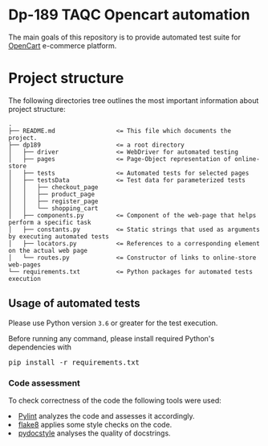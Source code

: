 # Dp-189 TAQC Opencart automation

<p>The main goals of this repository is to provide automated test suite  for
<a href="http://34.71.14.206/">OpenCart</a> e-commerce platform.</p>

# Project structure

<p>The following directories tree outlines the most important information about project structure:</p>
<pre lang="text"><code>.
├── README.md                 &lt;= This file which documents the project.
├── dp189                     &lt;= a root directory
│   ├── driver                &lt;= WebDriver for automated testing         
│   ├── pages                 &lt;= Page-Object representation of online-store
│   ├── tests                 &lt;= Automated tests for selected pages
│   ├── testsData             &lt;= Test data for parameterized tests
│   │   ├── checkout_page 
│   │   ├── product_page
│   │   ├── register_page
│   │   └── shopping_cart
│   ├── components.py         &lt;= Component of the web-page that helps perform a specific task
│   ├── constants.py          &lt;= Static strings that used as arguments by executing automated tests
│   ├── locators.py           &lt;= References to a corresponding element on the actual web page
│   └── routes.py             &lt;= Constructor of links to online-store web-pages
└── requirements.txt          &lt;= Python packages for automated tests execution
</code></pre>

<h2>Usage of automated tests</h2>
<p>Please use Python version <code>3.6</code> or greater for the test execution.</p>
<p>Before running any command, please install required Python's dependencies with</p>
<div><pre>pip install -r requirements.txt</pre></div>

<h3>Code assessment</h3>
<p>To check correctness of the code the following tools were used:</p>
<li><a href="https://pylint.org" rel="nofollow">Pylint</a> analyzes the code and assesses it accordingly.</li>
<li><a href="http://flake8.pycqa.org/en/latest/" rel="nofollow">flake8</a> applies some style checks on the code.</li>
<li><a href="http://www.pydocstyle.org/en/stable/" rel="nofollow">pydocstyle</a> analyses the quality of docstrings.</li>